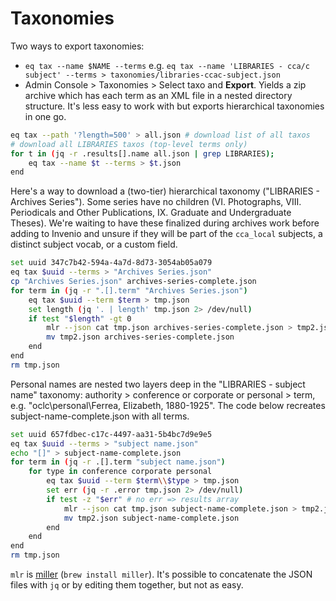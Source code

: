 # Taxonomies

Two ways to export taxonomies:

- `eq tax --name $NAME --terms` e.g. `eq tax --name 'LIBRARIES - cca/c subject' --terms > taxonomies/libraries-ccac-subject.json`
- Admin Console > Taxonomies > Select taxo and **Export**. Yields a zip archive which has each term as an XML file in a nested directory structure. It's less easy to work with but exports hierarchical taxonomies in one go.

```sh
eq tax --path '?length=500' > all.json # download list of all taxos
# download all LIBRARIES taxos (top-level terms only)
for t in (jq -r .results[].name all.json | grep LIBRARIES);
    eq tax --name $t --terms > $t.json
end
```

Here's a way to download a (two-tier) hierarchical taxonomy ("LIBRARIES - Archives Series"). Some series have no children (VI. Photographs, VIII. Periodicals and Other Publications, IX. Graduate and Undergraduate Theses). We're waiting to have these finalized during archives work before adding to Invenio and unsure if they will be part of the `cca_local` subjects, a distinct subject vocab, or a custom field.

```sh
set uuid 347c7b42-594a-4a7d-8d73-3054ab05a079
eq tax $uuid --terms > "Archives Series.json"
cp "Archives Series.json" archives-series-complete.json
for term in (jq -r ".[].term" "Archives Series.json")
    eq tax $uuid --term $term > tmp.json
    set length (jq '. | length' tmp.json 2> /dev/null)
    if test "$length" -gt 0
        mlr --json cat tmp.json archives-series-complete.json > tmp2.json
        mv tmp2.json archives-series-complete.json
    end
end
rm tmp.json
```

Personal names are nested two layers deep in the "LIBRARIES - subject name" taxonomy: authority > conference or corporate or personal > term, e.g. "oclc\personal\Ferrea, Elizabeth, 1880-1925". The code below recreates subject-name-complete.json with all terms.

```sh
set uuid 657fdbec-c17c-4497-aa31-5b4bc7d9e9e5
eq tax $uuid --terms > "subject name.json"
echo "[]" > subject-name-complete.json
for term in (jq -r .[].term "subject name.json")
    for type in conference corporate personal
        eq tax $uuid --term $term\\$type > tmp.json
        set err (jq -r .error tmp.json 2> /dev/null)
        if test -z "$err" # no err => results array
            mlr --json cat tmp.json subject-name-complete.json > tmp2.json
            mv tmp2.json subject-name-complete.json
        end
    end
end
rm tmp.json
```

`mlr` is [miller](https://miller.readthedocs.io/) (`brew install miller`). It's possible to concatenate the JSON files with `jq` or by editing them together, but not as easy.
